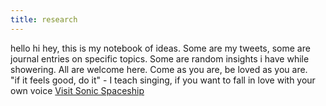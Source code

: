 ```yaml
---
title: research
---
```


hello hi hey, this is my notebook of ideas.
Some are my tweets, some are journal entries on specific topics.
Some are random insights i have while showering.
All are welcome here.
Come as you are, be loved as you are.<br>
"if it feels good, do it" - I teach singing, if you want to fall in love with your own voice [Visit Sonic Spaceship](https://confused-ton-5c4.notion.site/Welcome-Aboard-the-Sonic-Spaceship-17657185b7388061a737de28490d8787)
